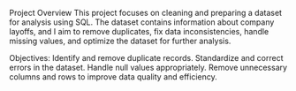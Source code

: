 Project Overview
This project focuses on cleaning and preparing a dataset for analysis using SQL. The dataset contains information about company layoffs, and I aim to remove duplicates, fix data inconsistencies, handle missing values, and optimize the dataset for further analysis.

Objectives:
Identify and remove duplicate records.
Standardize and correct errors in the dataset.
Handle null values appropriately.
Remove unnecessary columns and rows to improve data quality and efficiency.
